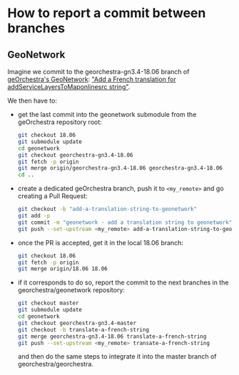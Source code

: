 # How to report a commit between branches



## GeoNetwork

Imagine we commit to the georchestra-gn3.4-18.06 branch of [geOrchestra's GeoNetwork](https://github.com/georchestra/geonetwork): ["Add a French translation for addServiceLayersToMaponlinesrc string"](https://github.com/georchestra/geonetwork/pull/105/commits/a827225f8a320f731b998cb6150d6452de40deeb).

We then have to:

- get the last commit into the geonetwork submodule from the geOrchestra repository root:

    ```bash
    git checkout 18.06
    git submodule update
    cd geonetwork
    git checkout georchestra-gn3.4-18.06
    git fetch -p origin
    git merge origin/georchestra-gn3.4-18.06 georchestra-gn3.4-18.06
    cd ..
    ```

- create a dedicated geOrchestra branch, push it to `<my_remote>` and go creating a Pull Request:

    ```bash
    git checkout -b "add-a-translation-string-to-geonetwork"
    git add -p
    git commit -m "geonetwork - add a translation string to geonetwork"
    git push --set-upstream <my_remote> add-a-translation-string-to-geonetwork
    ```

- once the PR is accepted, get it in the local 18.06 branch:

    ```bash
    git checkout 18.06
    git fetch -p origin
    git merge origin/18.06 18.06

    ```

- if it corresponds to do so, report the commit to the next branches in the georchestra/geonetwork repository:

    ```bash
    git checkout master
    git submodule update
    cd geonetwork
    git checkout georchestra-gn3.4-master
    git checkout -b translate-a-french-string
    git merge georchestra-gn3.4-18.06 translate-a-french-string
    git push --set-upstream <my_remote> transate-a-french-string
    ```

    and then do the same steps to integrate it into the master branch of georchestra/georchestra.
